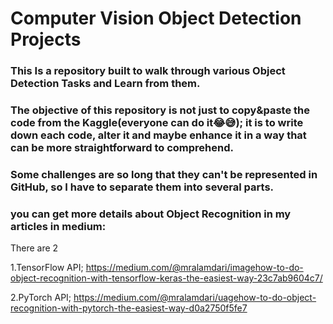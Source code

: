 # Computer Vision Object Detection Projects

### This Is a repository built to walk through various Object Detection Tasks and Learn from them.
### The objective of this repository is not just to copy&paste the code from the Kaggle(everyone can do it😂😅); it is to write down each code, alter it and maybe enhance it in a way that can be more straightforward to comprehend.


### Some challenges are so long that they can't be represented in GitHub, so I have to separate them into several parts.


### you can get more details about Object Recognition in my articles in medium:
There are 2 

1.TensorFlow API; 
https://medium.com/@mralamdari/imagehow-to-do-object-recognition-with-tensorflow-keras-the-easiest-way-23c7ab9604c7/

2.PyTorch API; 
https://medium.com/@mralamdari/uagehow-to-do-object-recognition-with-pytorch-the-easiest-way-d0a2750f5fe7
